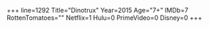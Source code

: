 +++
line=1292
Title="Dinotrux"
Year=2015
Age="7+"
IMDb=7
RottenTomatoes=""
Netflix=1
Hulu=0
PrimeVideo=0
Disney=0
+++

